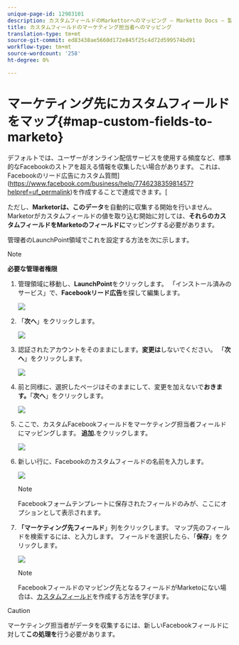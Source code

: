 ```yaml
---
unique-page-id: 12983101
description: カスタムフィールドのMarkettorへのマッピング — Marketto Docs — 製品ドキュメント
title: カスタムフィールドのマーケティング担当者へのマッピング
translation-type: tm+mt
source-git-commit: ed83438ae5660d172e845f25c4d72d599574bd91
workflow-type: tm+mt
source-wordcount: '258'
ht-degree: 0%

---
```



# マーケティング先にカスタムフィールドをマップ{#map-custom-fields-to-marketo}

デフォルトでは、ユーザーがオンライン配信サービスを使用する頻度など、標準的なFacebookのストアを超える情報を収集したい場合があります。 これは、Facebookのリード広告にカスタム質問](https://www.facebook.com/business/help/774623835981457?helpref=uf_permalink)を作成することで達成できます。[

ただし、**Marketorは、このデータ**&#x200B;を自動的に収集する開始を行いません。 Marketorがカスタムフィールドの値を取り込む開始に対しては、**それらのカスタムフィールドをMarketoのフィールドに**&#x200B;マッピングする必要があります。

管理者のLaunchPoint領域でこれを設定する方法を次に示します。

>[!NOTE]
>
>**必要な管理者権限**

1. 管理領域に移動し、**LaunchPoint**&#x200B;をクリックします。 「インストール済みのサービス」で、**Facebookリード広告**&#x200B;を探して編集します。

   ![](assets/image2017-10-24-9-3a32-3a16.png)

1. 「**次へ**」をクリックします。

   ![](assets/image2017-10-24-14-3a55-3a13.png)

1. 認証されたアカウントをそのままにします。**変更は**&#x200B;しないでください。 「**次へ**」をクリックします。

   ![](assets/image2017-10-24-14-3a56-3a48.png)

1. 前と同様に、選択したページはそのままにして、変更を加えないで&#x200B;**おきます。**「**次へ**」をクリックします。

   ![](assets/image2017-10-24-15-3a0-3a54.png)

1. ここで、カスタムFacebookフィールドをマーケティング担当者フィールドにマッピングします。 **追加.**&#x200B;をクリックします。

   ![](assets/image2017-10-24-9-3a33-3a49.png)

1. 新しい行に、Facebookのカスタムフィールドの名前を入力します。

   ![](assets/image2017-10-24-9-3a37-3a3.png)

   >[!NOTE]
   >
   >Facebookフォームテンプレートに保存されたフィールドのみが、ここにオプションとして表示されます。

1. **「マーケティング先フィールド**」列をクリックします。 マップ先のフィールドを検索するには、と入力します。 フィールドを選択したら、「**保存**」をクリックします。

   ![](assets/image2017-10-24-11-3a16-3a42.png)

   >[!NOTE]
   >
   >Facebookフィールドのマッピング先となるフィールドがMarketoにない場合は、[カスタムフィールド](/help/marketo/product-docs/administration/field-management/create-a-custom-field-in-marketo.md)を作成する方法を学びます。

>[!CAUTION]
>
>マーケティング担当者がデータを収集するには、新しいFacebookフィールドに対して&#x200B;**この処理を**&#x200B;行う必要があります。
